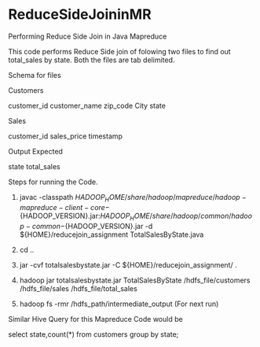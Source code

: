 # ReduceSideJoininMR
Performing Reduce Side Join in Java Mapreduce

This code performs Reduce Side join of folowing two files to find out total_sales by state. Both the files are tab delimited. 

Schema for files

Customers

customer_id	customer_name	zip_code	City	state

Sales

customer_id	sales_price	timestamp

Output Expected 

state total_sales

Steps for running the Code.
1. javac -classpath ${HADOOP_HOME}/share/hadoop/mapreduce/hadoop-mapreduce-client-core-${HADOOP_VERSION}.jar:${HADOOP_HOME}/share/hadoop/common/hadoop-common-${HADOOP_VERSION}.jar -d ${HOME}/reducejoin_assignment TotalSalesByState.java

2. cd ..

3. jar -cvf totalsalesbystate.jar -C ${HOME}/reducejoin_assignment/ .

4. hadoop jar totalsalesbystate.jar TotalSalesByState /hdfs_file/customers /hdfs_file/sales /hdfs_file/total_sales

5. hadoop fs -rmr  /hdfs_path/intermediate_output (For next run)

Similar Hive Query for this Mapreduce Code would be

select state,count(*) from customers group by state;



